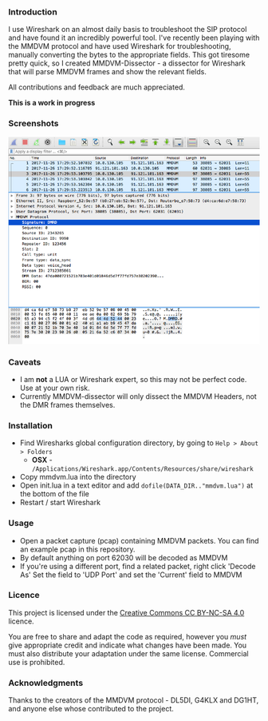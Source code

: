 ### Introduction

I use Wireshark on an almost daily basis to troubleshoot the SIP protocol and have found it an incredibly powerful tool. I've recently been playing with the MMDVM protocol and have used Wireshark for troubleshooting, manually converting the bytes to the appropriate fields. This got tiresome pretty quick, so I created MMDVM-Dissector - a dissector for Wireshark that will parse MMDVM frames and show the relevant fields.

All contributions and feedback are much appreciated.

**This is a work in progress**

### Screenshots

![MMDVM-Dissector](images/MMDVM-Dissector.png?raw=true "MMDVM-Dissector")

### Caveats

* I am **not** a LUA or Wireshark expert, so this may not be perfect code. Use at your own risk.
* Currently MMDVM-dissector will only dissect the MMDVM Headers, not the DMR frames themselves.

### Installation

* Find Wiresharks global configuration directory, by going to `Help > About > Folders`
  * **OSX** - `/Applications/Wireshark.app/Contents/Resources/share/wireshark`
* Copy mmdvm.lua into the directory
* Open init.lua in a text editor and add `dofile(DATA_DIR.."mmdvm.lua")` at the bottom of the file
* Restart / start Wireshark

### Usage

* Open a packet capture (pcap) containing MMDVM packets. You can find an example pcap in this repository. 
* By default anything on port 62030 will be decoded as MMDVM
* If you're using a different port, find a related packet, right click 'Decode As' Set the field to 'UDP Port' and set the 'Current' field to MMDVM

### Licence

This project is licensed under the [Creative Commons CC BY-NC-SA 4.0](https://creativecommons.org/licenses/by-nc-sa/4.0/) licence.

You are free to share and adapt the code as required, however you *must* give appropriate credit and indicate what changes have been made. You must also distribute your adaptation under the same license. Commercial use is prohibited.

### Acknowledgments

Thanks to the creators of the MMDVM protocol -  DL5DI, G4KLX and DG1HT, and anyone else whose contributed to the project.